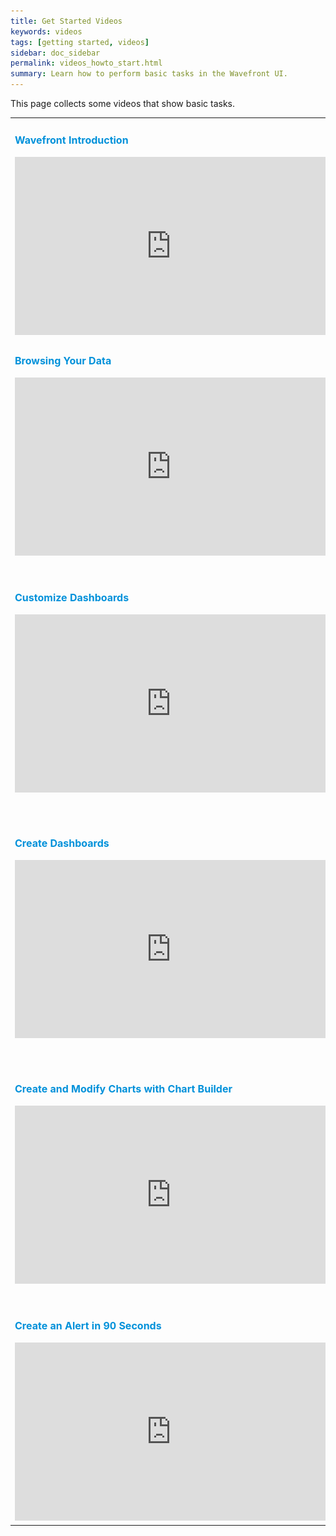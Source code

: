 ```yaml
---
title: Get Started Videos
keywords: videos
tags: [getting started, videos]
sidebar: doc_sidebar
permalink: videos_howto_start.html
summary: Learn how to perform basic tasks in the Wavefront UI.
---
```


This page collects some videos that show basic tasks.

<table style="width: 100%;">
<tbody>
<tr>
<td><strong><font color="#0091DA" size="3">Wavefront Introduction</font></strong><br>
<br>
<iframe id="kmsembed-1_1rfs66nv" width="500" height="285" src="https://vmwaretv.vmware.com/embed/secure/iframe/entryId/1_1rfs66nv/uiConfId/49694343/pbc/252649793/st/0" class="kmsembed" allowfullscreen webkitallowfullscreen mozAllowFullScreen allow="autoplay *; fullscreen *; encrypted-media *" frameborder="0" title="Kaltura Player"></iframe></td>
<td><br><p>This 90-second introduction shows how Wavefront users create dashboards and charts, add alerts, and include histograms and spans in observability results. </p> <p>You can also watch the video <a href="https://bcove.video/2AiJk2v" target="_blank">here <img src="/images/video_camera.png" alt="video camera icon"/></a>.</p>  </td>
</tr>
<tr>
<td><strong><font color="#0091DA" size="3">Browsing Your Data</font></strong><br>
<br>
<iframe id="kmsembed-1_ai5iua3f" width="500" height="285" src="https://vmwaretv.vmware.com/embed/secure/iframe/entryId/1_ai5iua3f/uiConfId/49694343/pbc/252649793/st/0" class="kmsembed" allowfullscreen webkitallowfullscreen mozAllowFullScreen allow="autoplay *; fullscreen *; encrypted-media *" frameborder="0" title="Kaltura Player"></iframe>
</td>
<td><br>
<p>90-second video that shows how you can find and examine metrics from the Sources browser and from the Metrics browser. </p><p>You can also watch the video <a href="https://bcove.video/3n13ulm" target="_blank">here <img src="/images/video_camera.png" alt="video camera icon"/></a>.</p>
</td>
</tr>
<tr>
<td><strong><font color="#0091DA" size="3">Customize Dashboards</font></strong><br>
<br>
<iframe id="kmsembed-1_gunwcmwm" width="500" height="285" src="https://vmwaretv.vmware.com/embed/secure/iframe/entryId/1_gunwcmwm/uiConfId/49694343/pbc/252649793/st/0" class="kmsembed" allowfullscreen webkitallowfullscreen mozAllowFullScreen allow="autoplay *; fullscreen *; encrypted-media *" frameborder="0" title="Kaltura Player"></iframe></td>
<td><br><p>All users can customize their dashboards. Learn how to find a section, filter using variables or filters, set the time for the dashboard, and share the dashboard with others.</p><p>You can also watch the video <a href="https://bcove.video/2Wux6eP" target="_blank">here <img src="/images/video_camera.png" alt="video camera icon"/></a>.</p> </td>
</tr>
<tr>
<td><strong><font color="#0091DA" size="3">Create Dashboards</font></strong><br>
<br>
<iframe id="kmsembed-1_gqelhfur" width="500" height="285" src="https://vmwaretv.vmware.com/embed/secure/iframe/entryId/1_gqelhfur/uiConfId/49694343/pbc/252649793/st/0" class="kmsembed" allowfullscreen webkitallowfullscreen mozAllowFullScreen allow="autoplay *; fullscreen *; encrypted-media *" frameborder="0" title="Kaltura Player"></iframe>
</td>
<td><br><p>Users with Dashboards permissions can create a new dashboard with one or multiple charts from metrics, a chart type, or an integration.  </p> <p>You can also watch the video <a href="https://bcove.video/2WxBJoe" target="_blank">here <img src="/images/video_camera.png" alt="video camera icon"/></a>.</p></td>
</tr>
<tr>
<td><strong><font color="#0091DA" size="3">Create and Modify Charts with Chart Builder</font></strong><br>
<br>
<iframe id="kmsembed-1_46pqfyms" width="500" height="285" src="https://vmwaretv.vmware.com/embed/secure/iframe/entryId/1_46pqfyms/uiConfId/49694343/pbc/252649793/st/0" class="kmsembed" allowfullscreen webkitallowfullscreen mozAllowFullScreen allow="autoplay *; fullscreen *; encrypted-media *" frameborder="0" title="Kaltura Player"></iframe>
</td>
<td><br><p>Users with Dashboards permissions can use Chart Builder to select metrics or histograms, apply filters and functions, select a chart type, and customize the chart.  </p><p>You can also watch the video <a href="https://bcove.video/2Xx9IPz" target="_blank">here <img src="/images/video_camera.png" alt="video camera icon"/></a>.</p> </td>
</tr>
<tr>
<td><strong><font color="#0091DA" size="3">Create an Alert in 90 Seconds</font></strong><br>
<br>
<iframe id="kmsembed-1_e655iog1" width="500" height="285" src="https://vmwaretv.vmware.com/embed/secure/iframe/entryId/1_e655iog1/uiConfId/49694343/pbc/252649793/st/0" class="kmsembed" allowfullscreen webkitallowfullscreen mozAllowFullScreen allow="autoplay *; fullscreen *; encrypted-media *" frameborder="0" title="Kaltura Player"></iframe></td>
<td><br>
<p>Learn how to create and test an alert using the streamlined alert creation GUI.</p>
<p>You can also watch the video <a href="https://bcove.video/3o9bu6L" target="_blank">here <img src="/images/video_camera.png" alt="video camera icon"/></a>.</p>
</td>
</tr>
</tbody>
</table>
